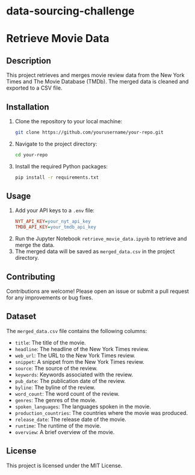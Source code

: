 # data-sourcing-challenge

# Retrieve Movie Data

## Description

This project retrieves and merges movie review data from the New York Times and The Movie Database (TMDb). The merged data is cleaned and exported to a CSV file.

## Installation

1. Clone the repository to your local machine:
    ```sh
    git clone https://github.com/yourusername/your-repo.git
    ```
2. Navigate to the project directory:
    ```sh
    cd your-repo
    ```
3. Install the required Python packages:
    ```sh
    pip install -r requirements.txt
    ```

## Usage

1. Add your API keys to a `.env` file:
    ```ini
    NYT_API_KEY=your_nyt_api_key
    TMDB_API_KEY=your_tmdb_api_key
    ```
2. Run the Jupyter Notebook `retrieve_movie_data.ipynb` to retrieve and merge the data.
3. The merged data will be saved as `merged_data.csv` in the project directory.

## Contributing

Contributions are welcome! Please open an issue or submit a pull request for any improvements or bug fixes.

## Dataset

The `merged_data.csv` file contains the following columns:

- `title`: The title of the movie.
- `headline`: The headline of the New York Times review.
- `web_url`: The URL to the New York Times review.
- `snippet`: A snippet from the New York Times review.
- `source`: The source of the review.
- `keywords`: Keywords associated with the review.
- `pub_date`: The publication date of the review.
- `byline`: The byline of the review.
- `word_count`: The word count of the review.
- `genres`: The genres of the movie.
- `spoken_languages`: The languages spoken in the movie.
- `production_countries`: The countries where the movie was produced.
- `release_date`: The release date of the movie.
- `runtime`: The runtime of the movie.
- `overview`: A brief overview of the movie.

## License

This project is licensed under the MIT License.
